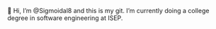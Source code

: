 👋 Hi, I’m @Sigmoidal8 and this is my git.
I’m currently doing a college degree in software engineering at ISEP.
